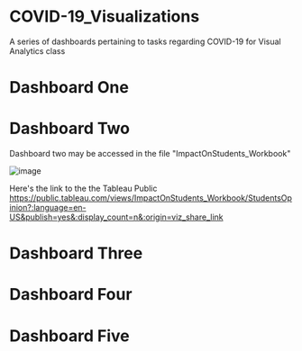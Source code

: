 # COVID-19_Visualizations
A series of dashboards pertaining to tasks regarding COVID-19 for Visual Analytics class

# Dashboard One


# Dashboard Two
Dashboard two may be accessed in the file "ImpactOnStudents_Workbook"

![image](https://user-images.githubusercontent.com/37620953/145115287-f94843ba-52d8-4c9f-8a98-b259233d440c.png)


Here's the link to the the Tableau Public\
https://public.tableau.com/views/ImpactOnStudents_Workbook/StudentsOpinion?:language=en-US&publish=yes&:display_count=n&:origin=viz_share_link


# Dashboard Three


# Dashboard Four


# Dashboard Five


